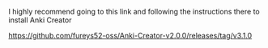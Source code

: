 I highly recommend going to this link and following the instructions there to install Anki Creator


https://github.com/fureys52-oss/Anki-Creator-v2.0.0/releases/tag/v3.1.0
